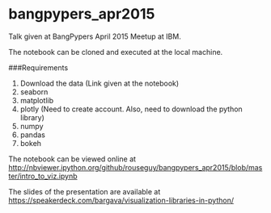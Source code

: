 # bangpypers_apr2015
Talk given at BangPypers April 2015 Meetup at IBM. 

The notebook can be cloned and executed at the local machine. 

###Requirements
1) Download the data (Link given at the notebook)
2) seaborn
3) matplotlib
4) plotly (Need to create account. Also, need to download the python library)
5) numpy
6) pandas
7) bokeh

The notebook can be viewed online at http://nbviewer.ipython.org/github/rouseguy/bangpypers_apr2015/blob/master/intro_to_viz.ipynb

The slides of the presentation are available at https://speakerdeck.com/bargava/visualization-libraries-in-python/
